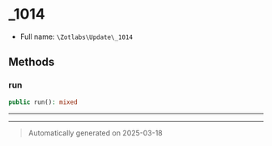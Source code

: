 
# _1014





* Full name: `\Zotlabs\Update\_1014`




## Methods


### run



```php
public run(): mixed
```












***


***
> Automatically generated on 2025-03-18
